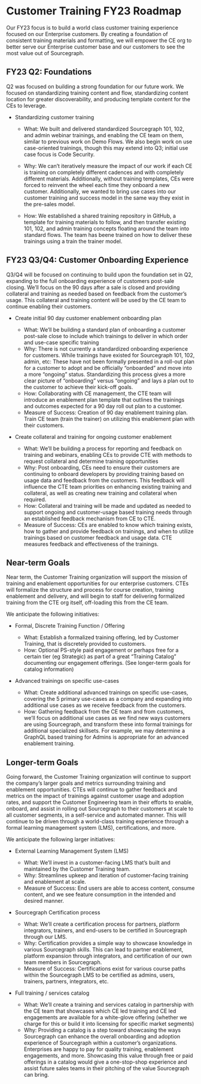 # Customer Training FY23 Roadmap

Our FY23 focus is to build a world class customer training experience focused on our Enterprise customers. By creating a foundation of consistent training materials and formatting, we will empower the CE org to better serve our Enterprise customer base and our customers to see the most value out of Sourcegraph.

## FY23 Q2: Foundations

Q2 was focused on building a strong foundation for our future work. We focused on standardizing training content and flow, standardizing content location for greater discoverability, and producing template content for the CEs to leverage.

- Standardizing customer training

  - What: We built and delivered standardized Sourcegraph 101, 102, and admin webinar trainings, and enabling the CE team on them, similar to previous work on Demo Flows. We also begin work on use case-oriented trainings, though this may extend into Q3; initial use case focus is Code Security.

  - Why: We can’t iteratively measure the impact of our work if each CE is training on completely different cadences and with completely different materials. Additionally, without training templates, CEs were forced to reinvent the wheel each time they onboard a new customer. Additionally, we wanted to bring use cases into our customer training and success model in the same way they exist in the pre-sales model.

  - How: We established a shared training repository in GitHub, a template for training materials to follow, and then transfer existing 101, 102, and admin training concepts floating around the team into standard flows. The team has beene trained on how to deliver these trainings using a train the trainer model.

## FY23 Q3/Q4: Customer Onboarding Experience

Q3/Q4 will be focused on continuing to build upon the foundation set in Q2, expanding to the full onboarding experience of customers post-sale closing. We’ll focus on the 90 days after a sale is closed and providing collateral and training as needed based on feedback from the customer’s usage. This collateral and training content will be used by the CE team to continue enabling their customers.

- Create initial 90 day customer enablement onboarding plan

  - What: We’ll be building a standard plan of onboarding a customer post-sale close to include which trainings to deliver in which order and use-case specific training
  - Why: There is not currently a standardized onboarding experience for customers. While trainings have existed for Sourcegraph 101, 102, admin, etc: These have not been formally presented in a roll-out plan for a customer to adopt and be officially “onboarded” and move into a more “ongoing” status. Standardizing this process gives a more clear picture of “onboarding” versus “ongoing” and lays a plan out to the customer to achieve their kick-off goals.
  - How: Collaborating with CE management, the CTE team will introduce an enablement plan template that outlines the trainings and outcomes expected for a 90 day roll out plan to a customer.
  - Measure of Success: Creation of 90 day enablement training plan. Train CE team (train the trainer) on utilizing this enablement plan with their customers.

- Create collateral and training for ongoing customer enablement
  - What: We’ll be building a process for reporting and feedback on training and webinars, enabling CEs to provide CTE with methods to request collateral and determine training opportunities
  - Why: Post onboarding, CEs need to ensure their customers are continuing to onboard developers by providing training based on usage data and feedback from the customers. This feedback will influence the CTE team priorities on enhancing existing training and collateral, as well as creating new training and collateral when required.
  - How: Collateral and training will be made and updated as needed to support ongoing and customer-usage based training needs through an established feedback mechanism from CE to CTE.
  - Measure of Success: CEs are enabled to know which training exists, how to gather and provide feedback on trainings, and when to utilize trainings based on customer feedback and usage data. CTE measures feedback and effectiveness of the trainings.

## Near-term Goals

Near term, the Customer Training organization will support the mission of training and enablement opportunities for our enterprise customers. CTEs will formalize the structure and process for course creation, training enablement and delivery, and will begin to staff for delivering formalized training from the CTE org itself, off-loading this from the CE team.

We anticipate the following initiatives:

- Formal, Discrete Training Function / Offering

  - What: Establish a formalized training offering, led by Customer Training, that is discretely provided to customers.
  - How: Optional PS-style paid engagement or perhaps free for a certain tier (eg Strategic) as part of a great “Training Catalog” documenting our engagement offerings. (See longer-term goals for catalog information)

- Advanced trainings on specific use-cases

  - What: Create additional advanced trainings on specific use-cases, covering the 5 primary use-cases as a company and expanding into additional use cases as we receive feedback from the customers.
  - How: Gathering feedback from the CE team and from customers, we’ll focus on additional use cases as we find new ways customers are using Sourcegraph, and transform these into formal trainings for additional specialized skillsets. For example, we may determine a GraphQL based training for Admins is appropriate for an advanced enablement training.

## Longer-term Goals

Going forward, the Customer Training organization will continue to support the company’s larger goals and metrics surrounding training and enablement opportunities. CTEs will continue to gather feedback and metrics on the impact of trainings against customer usage and adoption rates, and support the Customer Engineering team in their efforts to enable, onboard, and assist in rolling out Sourcegraph to their customers at scale to all customer segments, in a self-service and automated manner. This will continue to be driven through a world-class training experience through a formal learning management system (LMS), certifications, and more.

We anticipate the following larger initiatives:

- External Learning Management System (LMS)

  - What: We’ll invest in a customer-facing LMS that’s built and maintained by the Customer Training team.
  - Why: Streamlines upkeep and iteration of customer-facing training and enablement at scale.
  - Measure of Success: End users are able to access content, consume content, and we see feature consumption in the intended and desired manner.

- Sourcegraph Certification process

  - What: We’ll create a certification process for partners, platform integrators, trainers, and end-users to be certified in Sourcegraph through our LMS.
  - Why: Certification provides a simple way to showcase knowledge in various Sourcegraph skills. This can lead to partner enablement, platform expansion through integrators, and certification of our own team members in Sourcegraph.
  - Measure of Success: Certifications exist for various course paths within the Sourcegraph LMS to be certified as admins, users, trainers, partners, integrators, etc.

- Full training / services catalog

  - What: We’ll create a training and services catalog in partnership with the CE team that showcases which CE led training and CE led engagements are available for a white-glove offering (whether we charge for this or build it into licensing for specific market segments)
  - Why: Providing a catalog is a step toward showcasing the ways Sourcegraph can enhance the overall onboarding and adoption experience of Sourcegraph within a customer’s organizations. Enterprises are happy to pay for quality training, enablement engagements, and more. Showcasing this value through free or paid offerings in a catalog would give a one-stop-shop experience and assist future sales teams in their pitching of the value Sourcegraph can bring.
